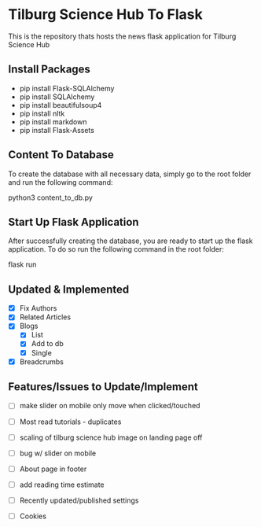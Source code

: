 # Tilburg Science Hub To Flask
This is the repository thats hosts the news flask application for Tilburg Science Hub

## Install Packages
- pip install Flask-SQLAlchemy
- pip install SQLAlchemy
- pip install beautifulsoup4
- pip install nltk
- pip install markdown
- pip install Flask-Assets

## Content To Database
To create the database with all necessary data, simply go to the root folder and run the following command:

python3 content_to_db.py

## Start Up Flask Application
After successfully creating the database, you are ready to start up the flask application. To do so run the following command in the root folder:

flask run

## Updated & Implemented
- [x] Fix Authors
- [x] Related Articles
- [x] Blogs
    - [x] List
    - [x] Add to db
    - [x] Single
- [x] Breadcrumbs
    
## Features/Issues to Update/Implement
- [ ] make slider on mobile only move when clicked/touched
- [ ] Most read tutorials - duplicates
- [ ] scaling of tilburg science hub image on landing page off
- [ ] bug w/ slider on mobile
- [ ] About page in footer
- [ ] add reading time estimate
- [ ] Recently updated/published settings
- [ ] Cookies

